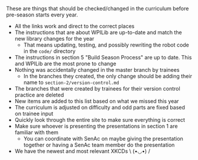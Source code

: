 These are things that should be checked/changed in the curriculum before pre-season starts every year.

- All the links work and direct to the correct places
- The instructions that are about WPILib are up-to-date and match the new library changes for the year
    - That means updating, testing, and possibly rewriting the robot code in the `code/` directory
- The instructions in section 5 "Build Season Process" are up to date. This and WPILib are the most prone to change
- Nothing was accidentally changed in the master branch by trainees
    - In the branches they created, the only change should be adding their name to `section-2/version-control.md`
- The branches that were created by trainees for their version control practice are deleted
- New items are added to this list based on what we missed this year
- The curriculum is adjusted on difficulty and odd parts are fixed based on trainee input
- Quickly look through the entire site to make sure everything is correct
- Make sure whoever is presenting the presentations in section 1 are familiar with them
    - You can coordinate with SenAc on maybe giving the presentation together or having a SenAc team member do the presentation
- We have the newest and most relevant XKCDs \ (•◡•) /